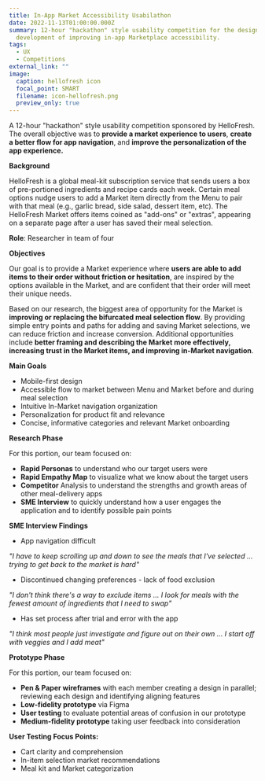 ```yaml
---
title: In-App Market Accessibility Usabilathon
date: 2022-11-13T01:00:00.000Z
summary: 12-hour "hackathon" style usability competition for the design and
  development of improving in-app Marketplace accessibility.
tags:
  - UX
  - Competitions
external_link: ""
image:
  caption: hellofresh icon
  focal_point: SMART
  filename: icon-hellofresh.png
  preview_only: true
---
```

A 12-hour "hackathon" style usability competition sponsored by HelloFresh. The overall objective was to **provide a market experience to users**, **create a better flow for app navigation**, and **improve the personalization of the app experience.**

**Background**

HelloFresh is a global meal-kit subscription service that sends users a box of pre-portioned ingredients and recipe cards each week. Certain meal options nudge users to add a Market item directly from the Menu to pair with that meal (e.g., garlic bread, side salad, dessert item, etc). The HelloFresh Market offers items coined as "add-ons" or "extras", appearing on a separate page after a user has saved their meal selection. 

**Role**: Researcher in team of four

**Objectives**

Our goal is to provide a Market experience where **users are able to add items to their order without friction or hesitation**, are inspired by the options available in the Market, and are confident that their order will meet their unique needs.

Based on our research, the biggest area of opportunity for the Market is **improving or replacing the bifurcated meal selection flow**. By providing simple entry points and paths for adding and saving Market selections, we can reduce friction and increase conversion. Additional opportunities include **better framing and describing the Market more effectively, increasing trust in the Market items, and improving in-Market navigation**. 

**Main Goals**
- Mobile-first design
- Accessible flow to market between Menu and Market before and during meal selection
- Intuitive In-Market navigation organization
- Personalization for product fit and relevance
- Concise, informative categories and relevant Market onboarding

**Research Phase**

For this portion, our team focused on:
- **Rapid Personas** to understand who our target users were
- **Rapid Empathy Map** to visualize what we know about the target users 
- **Competitor** Analysis to understand the strengths and growth areas of other meal-delivery apps
- **SME Interview** to quickly understand how a user engages the application and to identify possible pain points

**SME Interview Findings**

- App navigation difficult

*"I have to keep scrolling up and down to see the meals that I've selected ... trying to get back to the market is hard"*

- Discontinued changing preferences - lack of food exclusion

*"I don't think there's a way to exclude items ... I look for meals with the fewest amount of ingredients that I need to swap"*

- Has set process after trial and error with the app

*"I think most people just investigate and figure out on their own ... I start off with veggies and I add meat"*

**Prototype Phase**

For this portion, our team focused on:

- **Pen & Paper wireframes** with each member creating a design in parallel; reviewing each design and identifying aligning features 
- **Low-fidelity prototype** via Figma
- **User testing** to evaluate potential areas of confusion in our prototype
- **Medium-fidelity prototype** taking user feedback into consideration 

**User Testing Focus Points:**
- Cart clarity and comprehension
- In-item selection market recommendations
- Meal kit and Market categorization

